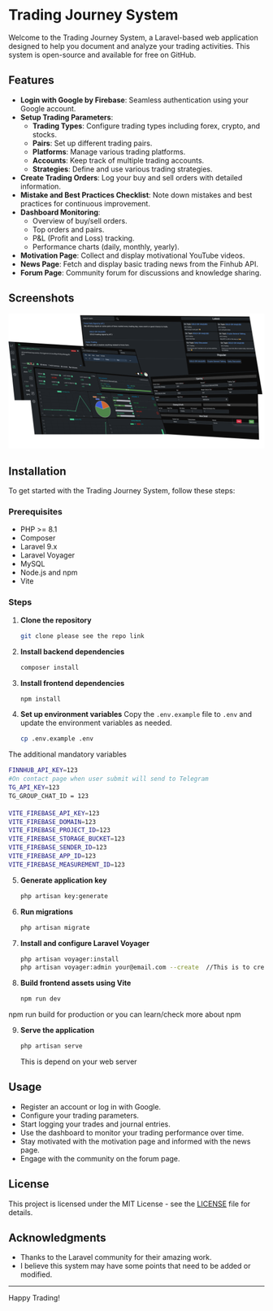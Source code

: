 # Trading Journey System

Welcome to the Trading Journey System, a Laravel-based web application designed to help you document and analyze your trading activities. This system is open-source and available for free on GitHub.

## Features

- **Login with Google by Firebase**: Seamless authentication using your Google account.
- **Setup Trading Parameters**:
  - **Trading Types**: Configure trading types including forex, crypto, and stocks.
  - **Pairs**: Set up different trading pairs.
  - **Platforms**: Manage various trading platforms.
  - **Accounts**: Keep track of multiple trading accounts.
  - **Strategies**: Define and use various trading strategies.
- **Create Trading Orders**: Log your buy and sell orders with detailed information.
- **Mistake and Best Practices Checklist**: Note down mistakes and best practices for continuous improvement.
- **Dashboard Monitoring**:
  - Overview of buy/sell orders.
  - Top orders and pairs.
  - P&L (Profit and Loss) tracking.
  - Performance charts (daily, monthly, yearly).
- **Motivation Page**: Collect and display motivational YouTube videos.
- **News Page**: Fetch and display basic trading news from the Finhub API.
- **Forum Page**: Community forum for discussions and knowledge sharing.


## Screenshots

![Dashboard Screenshot](https://github.com/tepmakaraofficial/mtj-laravel/blob/main/public/images/MTJ%20background.png)  

## Installation

To get started with the Trading Journey System, follow these steps:

### Prerequisites

- PHP >= 8.1
- Composer
- Laravel 9.x
- Laravel Voyager
- MySQL
- Node.js and npm
- Vite

### Steps

1. **Clone the repository**
    ```bash
    git clone please see the repo link

    ```

2. **Install backend dependencies**
    ```bash
    composer install
    ```

3. **Install frontend dependencies**
    ```bash
    npm install
    ```

4. **Set up environment variables**
    Copy the `.env.example` file to `.env` and update the environment variables as needed.
    ```bash
    cp .env.example .env
    ```
The additional mandatory variables
```bash
FINNHUB_API_KEY=123
#On contact page when user submit will send to Telegram
TG_API_KEY=123
TG_GROUP_CHAT_ID = 123

VITE_FIREBASE_API_KEY=123
VITE_FIREBASE_DOMAIN=123
VITE_FIREBASE_PROJECT_ID=123
VITE_FIREBASE_STORAGE_BUCKET=123
VITE_FIREBASE_SENDER_ID=123
VITE_FIREBASE_APP_ID=123
VITE_FIREBASE_MEASUREMENT_ID=123
```
5. **Generate application key**
    ```bash
    php artisan key:generate
    ```

6. **Run migrations**
    ```bash
    php artisan migrate
    ```

7. **Install and configure Laravel Voyager**
    ```bash
    php artisan voyager:install
    php artisan voyager:admin your@email.com --create  //This is to create backend admin
    ```
    
8. **Build frontend assets using Vite**
    ```bash
    npm run dev
    ```
npm run build for production or you can learn/check more about npm

9. **Serve the application**
    ```bash
    php artisan serve
    ```
    This is depend on your web server

## Usage

- Register an account or log in with Google.
- Configure your trading parameters.
- Start logging your trades and journal entries.
- Use the dashboard to monitor your trading performance over time.
- Stay motivated with the motivation page and informed with the news page.
- Engage with the community on the forum page.


## License

This project is licensed under the MIT License - see the [LICENSE](LICENSE) file for details.

## Acknowledgments

- Thanks to the Laravel community for their amazing work.
- I believe this system may have some points that need to be added or modified.

---

Happy Trading!
